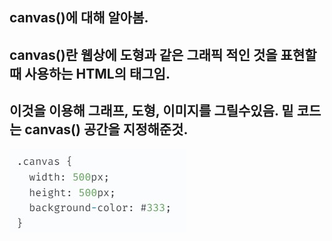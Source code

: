 ## canvas()에 대해 알아봄.
## canvas()란 웹상에 도형과 같은 그래픽 적인 것을 표현할 때 사용하는 HTML의 태그임. 
## 이것을 이용해 그래프, 도형, 이미지를 그릴수있음. 밑 코드는 canvas() 공간을 지정해준것.

![1](./img/1.jpg)
